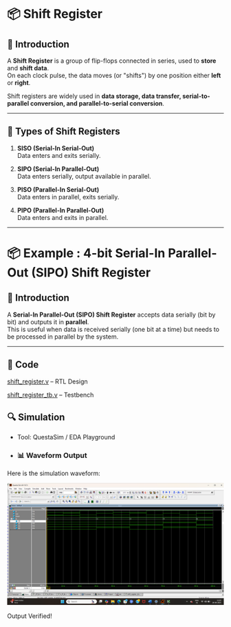 # 📦 Shift Register

## 📘 Introduction
A **Shift Register** is a group of flip-flops connected in series, used to **store** and **shift data**.  
On each clock pulse, the data moves (or "shifts") by one position either **left** or **right**.  

Shift registers are widely used in **data storage, data transfer, serial-to-parallel conversion, and parallel-to-serial conversion**.

---

## 🔄 Types of Shift Registers
1. **SISO (Serial-In Serial-Out)**  
   Data enters and exits serially.  

2. **SIPO (Serial-In Parallel-Out)**  
   Data enters serially, output available in parallel.  

3. **PISO (Parallel-In Serial-Out)**  
   Data enters in parallel, exits serially.  

4. **PIPO (Parallel-In Parallel-Out)**  
   Data enters and exits in parallel.  

---
# 📦 Example :  4-bit Serial-In Parallel-Out (SIPO) Shift Register

## 📘 Introduction
A **Serial-In Parallel-Out (SIPO) Shift Register** accepts data serially (bit by bit) and outputs it in **parallel**.  
This is useful when data is received serially (one bit at a time) but needs to be processed in parallel by the system.

---

## 📝 Code

[shift_register.v](shift_register.v) – RTL Design  

[shift_register_tb.v](shift_register_tb.v) – Testbench  



## 🔍 Simulation

- Tool: QuestaSim / EDA Playground  

- ### 📊 Waveform Output

Here is the simulation waveform:  

![Waveform](shift_register_waveform.png)



Output Verified!
